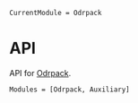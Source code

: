 ```@meta
CurrentModule = Odrpack
```

# API

API for [Odrpack](https://github.com/HugoMVale/Odrpack.jl).

```@autodocs
Modules = [Odrpack, Auxiliary]
```